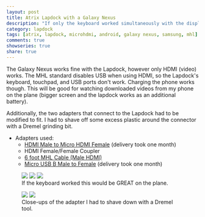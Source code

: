 ```yaml
---
layout: post
title: Atrix Lapdock with a Galaxy Nexus
description: "If only the keyboard worked simultaneously with the display on these MHL phones."
category: lapdock
tags: [atrix, lapdock, microhdmi, android, galaxy nexus, samsung, mhl]
comments: true
showseries: true
share: true
---
```


The Galaxy Nexus works fine with the Lapdock, however only HDMI (video) works. The MHL standard disables USB when using
HDMI, so the Lapdock's keyboard, touchpad, and USB ports don't work. Charging the phone works though. This will be good
for watching downloaded videos from my phone on the plane (bigger screen and the lapdock works as an additional
battery).

Additionally, the two adapters that connect to the Lapdock had to be modified to fit. I had to shave off some excess
plastic around the connector with a Dremel grinding bit.

* Adapters used:
    * [HDMI Male to Micro HDMI Female](http://www.dealextreme.com/p/hdmi-male-to-micro-hdmi-female-adapter-66079)
      (delivery took one month)
    * HDMI Female/Female Coupler
    * [6 foot MHL Cable (Male HDMI)](http://www.amazon.com/gp/product/B006V7F380)
    * [Micro USB B Male to Female](http://www.ebay.com/itm/ws/eBayISAPI.dll?ViewItem&item=270928425953)
      (delivery took one month)

<figure class="third">
    <a href="http://imgur.com/qs9ph"><img src="http://i.imgur.com/qs9phm.jpg"></a>
    <a href="http://imgur.com/VpSTT"><img src="http://i.imgur.com/VpSTTm.jpg"></a>
    <a href="http://imgur.com/Ct9Ii"><img src="http://i.imgur.com/Ct9Iim.jpg"></a>
    <figcaption>If the keyboard worked this would be GREAT on the plane.</figcaption>
</figure>

<figure class="half">
    <a href="http://imgur.com/vCYfG"><img src="http://i.imgur.com/vCYfGm.jpg"></a>
    <a href="http://imgur.com/2SA93"><img src="http://i.imgur.com/2SA93m.jpg"></a>
    <figcaption>Close-ups of the adapter I had to shave down with a Dremel tool.</figcaption>
</figure>

